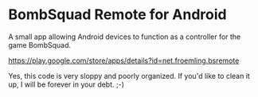 # BombSquad Remote for Android

A small app allowing Android devices to function as a controller for the game BombSquad.

https://play.google.com/store/apps/details?id=net.froemling.bsremote

Yes, this code is very sloppy and poorly organized. If you'd like to clean it up, I will be forever in your debt. ;-)
